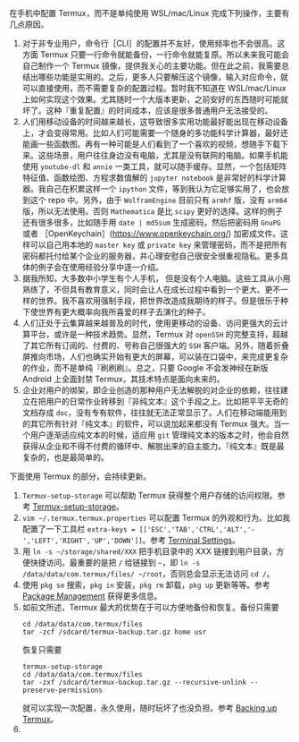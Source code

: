 在手机中配置 Termux，而不是单纯使用 WSL/mac/Linux 完成下列操作，主要有几点原因。

1. 对于非专业用户，命令行［CLI］的配置并不友好，使用频率也不会很高。这方面 Termux 只要一行命令就能备份，一行命令就能复原。所以未来我可能会自己制作一个 Termux 镜像，提供我关心的主要功能。但在此之前，我需要总结出哪些功能是实用的。之后，更多人只要解压这个镜像，输入对应命令，就可以直接使用，而不需要复杂的配置过程。暂时我不知道在 WSL/mac/Linux 上如何实现这个效果。尤其随时一个大版本更新，之前安好的东西随时可能就坏了。这种『重复配置』的时间成本，应该是很多普通用户无法接受的。
2. 人们用移动设备的时间越来越长，这导致很多实用功能最好能出现在移动设备上，才会变得常用。比如人们可能需要一个随身的多功能科学计算器，最好还能画一些函数图。再有一种可能是人们看到了一个喜欢的视频，想随手下载下来。这些场景，用户往往身边没有电脑，尤其是没有联网的电脑。如果手机能使用 ```youtube-dl``` 和 ```annie``` 一类工具，就可以随手缓存。显然，一个包括矩阵特征值、函数绘图、方程求数值解的 ```jupyter notebook``` 是非常好的科学计算器。我自己在积累这样一个 ```ipython``` 文件，等到我认为它足够实用了，也会放到这个 repo 中。另外，由于 ```WolframEngine``` 目前只有 ```armhf``` 版，没有 ```arm64``` 版，所以无法使用。否则 ```Mathematica``` 是比 ```scipy``` 更好的选择。这样的例子还有很多很多，比如随手用 ```date | md5sum``` 生成密码，然后把密码用 ```GnuPG``` 或者 ［OpenKeychain］(https://www.openkeychain.org/) 加密成文件。这样可以自己用本地的 ```master key``` 或 ```private key``` 来管理密码，而不是把所有密码都托付给某个企业的服务器，并心理安慰自己很安全很重视隐私。更多具体的例子会在使用经验分享中逐一介绍。
3. 据我所知，大多数中小学生有个人手机， 但是没有个人电脑。这些工具从小用熟练了，不但具有教育意义，同时会让人在成长过程中看到一个更大、更不一样的世界。我不喜欢用强制手段，把世界改造成我期待的样子。但是很乐于种下使世界有更大概率向我所喜爱的样子去演化的种子。
4. 人们正处于云集算越来越普及的时代，使用更移动的设备、访问更强大的云计算平台，或许是一种技术趋势。显然，Termux 对 ```openSSH``` 的完整支持，超越了其它所有订阅的、付费的、号称自己很强大的 ```SSH``` 客户端。另外，随着折叠屏推向市场，人们也确实开始有更大的屏幕，可以装在口袋中，来完成更复杂的作业，而不是单纯『刷刷刷』。总之，只要 Google 不会发神经在新版 Android 上全面封禁 Termux，其技术特点是面向未来的。
5. 企业对用户的绑架，即企业创造的那种用户无法解脱的对企业的依赖，往往建立在把用户的日常作业转移到『非纯文本』这个手段之上。比如把平平无奇的文档存成 ```doc```，没有专有软件，往往就无法正常显示了。人们在移动端能用到的其它所有针对『纯文本』的软件，可以说加起来都没有 Termux 强大。当一个用户逐渐适应纯文本的时候，适应用 ```git``` 管理纯文本的版本之时，他会自然获得从企业和不得不付费的循环中、解脱出来的自主能力。『纯文本』既是最复杂的，也是最简单的。

下面使用 Termux 的部分，会持续更新。

1. ```Termux-setup-storage``` 可以帮助 Termux 获得整个用户存储的访问权限。参考 [Termux-setup-storage](https://wiki.termux.com/wiki/Termux-setup-storage)。
2. ```vim ~/.termux.termux.properties``` 可以配置 Termux 的外观和行为。比如我配置了一下工具栏 ```extra-keys = [['ESC','TAB','CTRL','ALT','-','LEFT','RIGHT','UP','DOWN']]```。参考 [Terminal Settings](https://wiki.termux.com/wiki/Terminal_Settings)。
3. 用 ```ln -s ~/storage/shared/XXX``` 把手机目录中的 XXX 链接到用户目录，方便快捷访问。最重要的是把 ```/``` 给链接到 ```~```，即 ```ln -s /data/data/com.termux/files/ ~/root```，否则总会显示无法访问 ```cd /```。
4. 使用 ```pkg se``` 搜索，```pkg in``` 安装，```pkg rm``` 卸载，```pkg up``` 更新等等。参考 [Package Management](https://wiki.termux.com/wiki/Package_Management) 获得更多信息。
5. 如前文所述，Termux 最大的优势在于可以方便地备份和恢复。备份只需要
   ```
   cd /data/data/com.termux/files
   tar -zcf /sdcard/termux-backup.tar.gz home usr
   ```
   恢复只需要
   ```
   termux-setup-storage
   cd /data/data/com.termux/files
   tar -zxf /sdcard/termux-backup.tar.gz --recursive-unlink --preserve-permissions
   ```
   就可以实现一次配置，永久使用，随时玩坏了也没负担。参考 [Backing up Termux](https://wiki.termux.com/wiki/Backing_up_Termux)。
6. 
